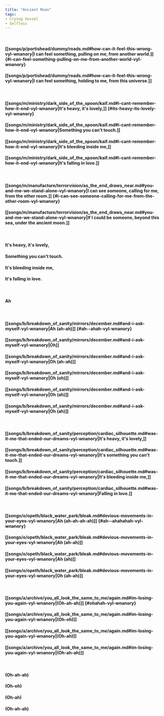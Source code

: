 ```yaml
---
title: "Ancient Moon"
tags:
- Crying Vessel
- Selfless
---
```

&nbsp;
#### [[songs/p/portishead/dummy/roads.md#how-can-it-feel-this-wrong-vyl-wnanory|I can feel something, pulling on me, from another world.]] {#i-can-feel-something-pulling-on-me-from-another-world-vyl-wnanory}
#### [[songs/p/portishead/dummy/roads.md#how-can-it-feel-this-wrong-vyl-wnanory|I can feel something, holding to me, from this universe.]]
&nbsp;
#### [[songs/m/ministry/dark_side_of_the_spoon/kaif.md#i-cant-remember-how-it-end-vyl-wnanory|It's heavy, it's lovely,]] {#its-heavy-its-lovely-vyl-wnanory}
#### [[songs/m/ministry/dark_side_of_the_spoon/kaif.md#i-cant-remember-how-it-end-vyl-wnanory|Something you can't touch.]]
#### [[songs/m/ministry/dark_side_of_the_spoon/kaif.md#i-cant-remember-how-it-end-vyl-wnanory|It's bleeding inside me,]]
#### [[songs/m/ministry/dark_side_of_the_spoon/kaif.md#i-cant-remember-how-it-end-vyl-wnanory|It's falling in love.]]
&nbsp;
#### [[songs/m/manufacture/terrorvision/as_the_end_draws_near.md#you-and-me-we-stand-alone-vyl-wnanory|I can see someone, calling for me, from the other room.]] {#i-can-see-someone-calling-for-me-from-the-other-room-vyl-wnanory}
#### [[songs/m/manufacture/terrorvision/as_the_end_draws_near.md#you-and-me-we-stand-alone-vyl-wnanory|If I could be someone, beyond this sea, under the ancient moon.]]
&nbsp;
#### It's heavy, it's lovely,
#### Something you can't touch.
#### It's bleeding inside me,
#### It's falling in love.
&nbsp;
#### Ah
&nbsp;
#### [[songs/b/breakdown_of_sanity/mirrors/december.md#and-i-ask-myself-vyl-wnanory|Ah  (ah-ah)]] {#ah--ahah-vyl-wnanory}
#### [[songs/b/breakdown_of_sanity/mirrors/december.md#and-i-ask-myself-vyl-wnanory|Oh]]
#### [[songs/b/breakdown_of_sanity/mirrors/december.md#and-i-ask-myself-vyl-wnanory|Oh  (ah-ah)]]
#### [[songs/b/breakdown_of_sanity/mirrors/december.md#and-i-ask-myself-vyl-wnanory|Oh  (oh)]]
#### [[songs/b/breakdown_of_sanity/mirrors/december.md#and-i-ask-myself-vyl-wnanory|Oh  (ah)]]
#### [[songs/b/breakdown_of_sanity/mirrors/december.md#and-i-ask-myself-vyl-wnanory|Oh  (ah)]]
&nbsp;
#### [[songs/b/breakdown_of_sanity/perception/cardiac_silhouette.md#was-it-me-that-ended-our-dreams-vyl-wnanory|It's heavy, it's lovely,]]
#### [[songs/b/breakdown_of_sanity/perception/cardiac_silhouette.md#was-it-me-that-ended-our-dreams-vyl-wnanory|It's something you can't touch.]]
#### [[songs/b/breakdown_of_sanity/perception/cardiac_silhouette.md#was-it-me-that-ended-our-dreams-vyl-wnanory|It's bleeding inside me,]]
#### [[songs/b/breakdown_of_sanity/perception/cardiac_silhouette.md#was-it-me-that-ended-our-dreams-vyl-wnanory|Falling in love.]]
&nbsp;
#### [[songs/o/opeth/black_water_park/bleak.md#devious-movements-in-your-eyes-vyl-wnanory|Ah  (ah-ah-ah-ah)]] {#ah--ahahahah-vyl-wnanory}
#### [[songs/o/opeth/black_water_park/bleak.md#devious-movements-in-your-eyes-vyl-wnanory|Ah  (ah-ah)]]
#### [[songs/o/opeth/black_water_park/bleak.md#devious-movements-in-your-eyes-vyl-wnanory|Ah  (ah)]]
#### [[songs/o/opeth/black_water_park/bleak.md#devious-movements-in-your-eyes-vyl-wnanory|Oh  (ah-ah)]]
&nbsp;
#### [[songs/a/archive/you_all_look_the_same_to_me/again.md#im-losing-you-again-vyl-wnanory|(Oh-ah-ah)]] {#ohahah-vyl-wnanory}
#### [[songs/a/archive/you_all_look_the_same_to_me/again.md#im-losing-you-again-vyl-wnanory|(Oh-oh)]]
#### [[songs/a/archive/you_all_look_the_same_to_me/again.md#im-losing-you-again-vyl-wnanory|(Oh-ah)]]
#### [[songs/a/archive/you_all_look_the_same_to_me/again.md#im-losing-you-again-vyl-wnanory|(Oh-ah-ah)]]
&nbsp;
#### (Oh-ah-ah)
#### (Oh-oh)
#### (Oh-ah)
#### (Oh-ah-ah)

